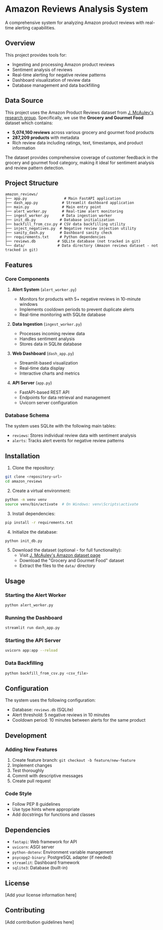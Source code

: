 # Amazon Reviews Analysis System

A comprehensive system for analyzing Amazon product reviews with real-time alerting capabilities.

## Overview

This project provides tools for:
- Ingesting and processing Amazon product reviews
- Sentiment analysis of reviews
- Real-time alerting for negative review patterns
- Dashboard visualization of review data
- Database management and data backfilling

## Data Source

This project uses the Amazon Product Reviews dataset from [J. McAuley's research group](http://jmcauley.ucsd.edu/data/amazon/). Specifically, we use the **Grocery and Gourmet Food** dataset which contains:

- **5,074,160 reviews** across various grocery and gourmet food products
- **287,209 products** with metadata
- Rich review data including ratings, text, timestamps, and product information

The dataset provides comprehensive coverage of customer feedback in the grocery and gourmet food category, making it ideal for sentiment analysis and review pattern detection.

## Project Structure

```
amazon_reviews/
├── app.py                 # Main FastAPI application
├── dash_app.py           # Streamlit dashboard application
├── main.py               # Main entry point
├── alert_worker.py       # Real-time alert monitoring
├── ingest_worker.py      # Data ingestion worker
├── init_db.py           # Database initialization
├── backfill_from_csv.py # CSV data backfilling utility
├── inject_negatives.py  # Negative review injection utility
├── sanity_dash.py       # Dashboard sanity check
├── requirements.txt     # Python dependencies
├── reviews.db          # SQLite database (not tracked in git)
└── data/               # Data directory (Amazon reviews dataset - not tracked in git)
```

## Features

### Core Components

1. **Alert System** (`alert_worker.py`)
   - Monitors for products with 5+ negative reviews in 10-minute windows
   - Implements cooldown periods to prevent duplicate alerts
   - Real-time monitoring with SQLite database

2. **Data Ingestion** (`ingest_worker.py`)
   - Processes incoming review data
   - Handles sentiment analysis
   - Stores data in SQLite database

3. **Web Dashboard** (`dash_app.py`)
   - Streamlit-based visualization
   - Real-time data display
   - Interactive charts and metrics

4. **API Server** (`app.py`)
   - FastAPI-based REST API
   - Endpoints for data retrieval and management
   - Uvicorn server configuration

### Database Schema

The system uses SQLite with the following main tables:
- `reviews`: Stores individual review data with sentiment analysis
- `alerts`: Tracks alert events for negative review patterns

## Installation

1. Clone the repository:
```bash
git clone <repository-url>
cd amazon_reviews
```

2. Create a virtual environment:
```bash
python -m venv venv
source venv/bin/activate  # On Windows: venv\Scripts\activate
```

3. Install dependencies:
```bash
pip install -r requirements.txt
```

4. Initialize the database:
```bash
python init_db.py
```

5. Download the dataset (optional - for full functionality):
   - Visit [J. McAuley's Amazon dataset page](http://jmcauley.ucsd.edu/data/amazon/)
   - Download the "Grocery and Gourmet Food" dataset
   - Extract the files to the `data/` directory

## Usage

### Starting the Alert Worker
```bash
python alert_worker.py
```

### Running the Dashboard
```bash
streamlit run dash_app.py
```

### Starting the API Server
```bash
uvicorn app:app --reload
```

### Data Backfilling
```bash
python backfill_from_csv.py <csv_file>
```

## Configuration

The system uses the following configuration:
- Database: `reviews.db` (SQLite)
- Alert threshold: 5 negative reviews in 10 minutes
- Cooldown period: 10 minutes between alerts for the same product

## Development

### Adding New Features
1. Create feature branch: `git checkout -b feature/new-feature`
2. Implement changes
3. Test thoroughly
4. Commit with descriptive messages
5. Create pull request

### Code Style
- Follow PEP 8 guidelines
- Use type hints where appropriate
- Add docstrings for functions and classes

## Dependencies

- `fastapi`: Web framework for API
- `uvicorn`: ASGI server
- `python-dotenv`: Environment variable management
- `psycopg2-binary`: PostgreSQL adapter (if needed)
- `streamlit`: Dashboard framework
- `sqlite3`: Database (built-in)

## License

[Add your license information here]

## Contributing

[Add contribution guidelines here]

